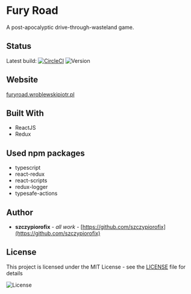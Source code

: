 # Fury Road

A post-apocalyptic drive-through-wasteland game.


## Status
Latest build: [![CircleCI](https://circleci.com/gh/szczypiorofix/furyroad.svg?style=svg)](https://circleci.com/gh/szczypiorofix/furyroad)
![Version](https://img.shields.io/badge/version-0.05-blue.svg "Version icon")

## Website

[furyroad.wroblewskipiotr.pl](https://furyroad.wroblewskipiotr.pl)


## Built With

* ReactJS
* Redux


## Used npm packages

* typescript
* react-redux
* react-scripts
* redux-logger
* typesafe-actions



## Author

* **szczypiorofix** - *all work* - [https://github.com/szczypiorofix](https://github.com/szczypiorofix)



## License

This project is licensed under the MIT License - see the [LICENSE](LICENSE) file for details

![License](https://img.shields.io/badge/license-MIT-green.svg "License icon")